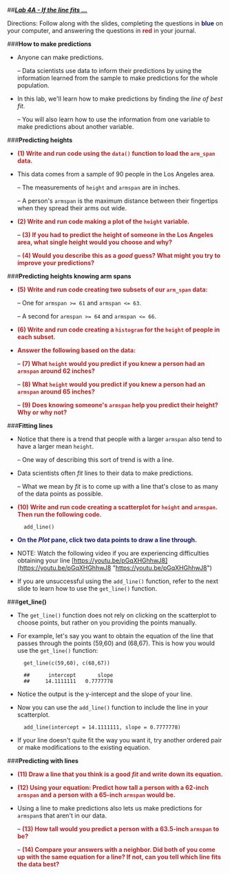 ##***<u>Lab 4A - If the line fits ...</u>***

Directions: Follow along with the slides, completing the questions in <span style="color:midnightblue;">**blue**</span> on your computer, and answering the questions in <span style="color:firebrick;">**red**</span> in your journal.

###**How to make predictions**
* Anyone can make predictions.

    – Data scientists use data to inform their predictions by using the information learned
    from the sample to make predictions for the whole population.

* In this lab, we'll learn how to make predictions by finding the *line of best fit*.

    – You will also learn how to use the information from one variable to make predictions
    about another variable.

###**Predicting heights**
* <span style="color:firebrick;">**(1) Write and run code using the ```data()``` function to load the ```arm_span``` data.**</span>

* This data comes from a sample of 90 people in the Los Angeles area.

    – The measurements of ```height``` and ```armspan``` are in inches.

    – A person's ```armspan``` is the maximum distance between their fingertips when they
    spread their arms out wide.

* <span style="color:firebrick;">**(2) Write and run code making a plot of the ```height``` variable.**</span>

    – <span style="color:firebrick;">**(3) If you had to predict the height of someone in the Los Angeles area, what single height
    would you choose and why?**</span>

    – <span style="color:firebrick;">**(4) Would you describe this as a *good* guess? What might you try to improve your predictions?**</span>

###**Predicting heights knowing arm spans**
* <span style="color:firebrick;">**(5) Write and run code creating two subsets of our ```arm_span``` data:**</span>

    – One for ```armspan >= 61``` and ```armspan <= 63```.
    
    – A second for ```armspan >= 64``` and ```armspan <= 66```.

* <span style="color:firebrick;">**(6) Write and run code creating a ```histogram``` for the ```height``` of people in each subset.**</span>

* <span style="color:firebrick;">**Answer the following based on the data:**</span>

    – <span style="color:firebrick;">**(7) What ```height``` would you predict if you knew a person had an ```armspan``` around
    62 inches?**</span>

    – <span style="color:firebrick;">**(8) What ```height``` would you predict if you knew a person had an ```armspan``` around
    65 inches?**</span>

    – <span style="color:firebrick;">**(9) Does knowing someone's ```armspan``` help you predict their height? Why or why not?**</span>

###**Fitting lines**
* Notice that there is a trend that people with a larger ```armspan``` also tend to have a larger
mean ```height```.

    – One way of describing this sort of trend is with a line.

* Data scientists often *fit* lines to their data to make predictions.

    – What we mean by *fit* is to come up with a line that's close to as many of the data
    points as possible.
    
* <span style="color:firebrick;">**(10) Write and run code creating a scatterplot for ```height``` and ```armspan```. Then run the following code.**</span>

        add_line()

* <span style="color:midnightblue;">**On the *Plot* pane, click two data points to draw a line through.**</span>

* NOTE: Watch the following video if you are experiencing difficulties obtaining your line [https://youtu.be/pGqXHGhhwJ8](https://youtu.be/pGqXHGhhwJ8 "https://youtu.be/pGqXHGhhwJ8")

* If you are unsuccessful using the ```add_line()``` function, refer to the next slide to learn how to use the ```get_line()``` function.

###**get_line()**
* The ```get_line()``` function does not rely on clicking on the scatterplot to choose points, but rather on you providing the points manually.

* For example, let's say you want to obtain the equation of the line that passes through the points (59,60) and (68,67). This is how you would use the ```get_line()``` function:

        get_line(c(59,60), c(68,67))

        ##      intercept       slope
        ##     14.1111111   0.7777778

* Notice the output is the y-intercept and the slope of your line.

* Now you can use the ```add_line()``` function to include the line in your scatterplot.

        add_line(intercept = 14.1111111, slope = 0.7777778)

* If your line doesn't quite fit the way you want it, try another ordered pair or make modifications to the existing equation.

###**Predicting with lines**
* <span style="color:firebrick;">**(11) Draw a line that you think is a good *fit* and write down its equation.**</span>

* <span style="color:firebrick;">**(12) Using your equation: Predict how tall a person with a 62-inch ```armspan``` and a person with a 65-inch ```armspan``` would be.**</span>

* Using a line to make predictions also lets us make predictions for ```armspan```s that aren't in our
data.

    – <span style="color:firebrick;">**(13) How tall would you predict a person with a 63.5-inch ```armspan``` to be?**</span>

    – <span style="color:firebrick;">**(14) Compare your answers with a neighbor. Did both of you come up with the same equation for a line? If not, can you tell which line fits the data best?**</span>
